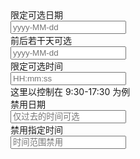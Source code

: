 <div class="layui-form">
  <div class="layui-form-item">
    <div class="layui-inline">
      <label class="layui-form-label">限定可选日期</label>
      <div class="layui-input-inline">
        <input type="text" class="layui-input" id="ID-laydate-limit-1" placeholder="yyyy-MM-dd">
      </div>
    </div>
    <div class="layui-inline">
      <label class="layui-form-label">前后若干天可选</label>
      <div class="layui-input-inline">
        <input type="text" class="layui-input" id="ID-laydate-limit-2" placeholder="yyyy-MM-dd">
      </div>
    </div>
    <div class="layui-inline">
      <label class="layui-form-label">限定可选时间</label>
      <div class="layui-input-inline">
        <input type="text" class="layui-input" id="ID-laydate-limit-3" placeholder="HH:mm:ss">
      </div>
      <div class="layui-form-mid layui-word-aux">
        这里以控制在 9:30-17:30 为例
      </div>
    </div>
    <div class="layui-inline">
      <label class="layui-form-label">禁用日期</label>
      <div class="layui-input-inline">
        <input type="text" class="layui-input" id="ID-laydate-limit-4" placeholder="仅过去的时间可选">
      </div>
    </div>
    <div class="layui-inline">
      <label class="layui-form-label">禁用指定时间</label>
      <div class="layui-input-inline">
        <input type="text" class="layui-input" id="ID-laydate-limit-5" placeholder="时间范围禁用">
      </div>
    </div>
  </div>
</div>

<!-- import layui --> 
<script>
layui.use(function(){
  var laydate = layui.laydate;

  // 限定可选日期
  var ins22 = laydate.render({
    elem: '#ID-laydate-limit-1',
    min: '2016-10-14',
    max: '2080-10-14',
    ready: function(){
      ins22.hint('日期可选值设定在 <br> 2016-10-14 到 2080-10-14');
    }
  });
  
  // 前后若干天可选，这里以前后 7 天为例
  laydate.render({
    elem: '#ID-laydate-limit-2',
    min: -7,
    max: 7
  });
  
  // 限定可选时间
  laydate.render({
    elem: '#ID-laydate-limit-3',
    type: 'time',
    min: '09:30:00',
    max: '17:30:00',
    btns: ['clear', 'confirm']
  });

  // 禁用日期 
  laydate.render({
    elem: '#ID-laydate-limit-4',
    disabledDate: function(date, type){
      return date.getTime() > Date.now();
    }
  });

  // 禁用指定时间
  laydate.render({
    elem: '#ID-laydate-limit-5',
    type: 'time',
    range: true,
    disabledTime: function(date, type){
      return {
        hours: function(){
          return range(0, 10);
        },
        minutes:function(hour){
          return hour > 5 ? range(0, 20) : [];
        },
        seconds:function(hour, minute){
          return range(0, 2);
        }
      };
    }
  });

  function range(start, end) {
    var result = [];
    for (var i = start; i < end; i++) {
      result.push(i);
    }
    return result;
  }
});
</script>